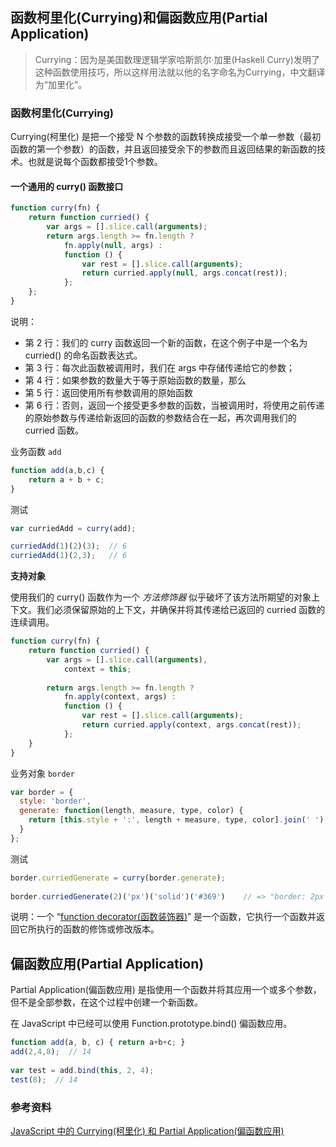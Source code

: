 
## 函数柯里化(Currying)和偏函数应用(Partial Application)

> Currying：因为是美国数理逻辑学家哈斯凯尔·加里(Haskell Curry)发明了这种函数使用技巧，所以这样用法就以他的名字命名为Currying，中文翻译为“加里化”。

### 函数柯里化(Currying)

Currying(柯里化) 是把一个接受 N 个参数的函数转换成接受一个单一参数（最初函数的第一个参数）的函数，并且返回接受余下的参数而且返回结果的新函数的技术。也就是说每个函数都接受1个参数。

#### 一个通用的 curry() 函数接口
```javascript
function curry(fn) {
    return function curried() {
        var args = [].slice.call(arguments);
        return args.length >= fn.length ?
            fn.apply(null, args) :
            function () {
                var rest = [].slice.call(arguments);
                return curried.apply(null, args.concat(rest));
            };
    };
}
```
说明：
* 第 2 行：我们的 curry 函数返回一个新的函数，在这个例子中是一个名为 curried() 的命名函数表达式。
* 第 3 行：每次此函数被调用时，我们在 args 中存储传递给它的参数；
* 第 4 行：如果参数的数量大于等于原始函数的数量，那么
* 第 5 行：返回使用所有参数调用的原始函数
* 第 6 行：否则，返回一个接受更多参数的函数，当被调用时，将使用之前传递的原始参数与传递给新返回的函数的参数结合在一起，再次调用我们的 curried 函数。

业务函数 `add` 
```javascript
function add(a,b,c) { 
    return a + b + c; 
} 
```
测试
```javascript
var curriedAdd = curry(add); 

curriedAdd(1)(2)(3);  // 6
curriedAdd(1)(2,3);   // 6
```

**支持对象**

使用我们的 curry() 函数作为一个 *方法修饰器* 似乎破坏了该方法所期望的对象上下文。我们必须保留原始的上下文，并确保并将其传递给已返回的 curried 函数的连续调用。
```javascript
function curry(fn) {  
    return function curried() {
        var args = [].slice.call(arguments), 
            context = this;
 
        return args.length >= fn.length ?
            fn.apply(context, args) :
            function () {
                var rest = [].slice.call(arguments);
                return curried.apply(context, args.concat(rest));
            };
    }
}
```
业务对象 `border`
```javascript
var border = {  
  style: 'border',
  generate: function(length, measure, type, color) {
    return [this.style + ':', length + measure, type, color].join(' ') +';';
  }
};
```
测试
```javascript
border.curriedGenerate = curry(border.generate);
 
border.curriedGenerate(2)('px')('solid')('#369')    // => "border: 2px solid #369;"
```

说明：一个 “[function decorator(函数装饰器)](http://raganwald.com/2013/01/03/function_and_method_decorators.html)” 是一个函数，它执行一个函数并返回它所执行的函数的修饰或修改版本。

## 偏函数应用(Partial Application)

Partial Application(偏函数应用) 是指使用一个函数并将其应用一个或多个参数，但不是全部参数，在这个过程中创建一个新函数。

在 JavaScript 中已经可以使用 Function.prototype.bind() 偏函数应用。
```javascript
function add(a, b, c) { return a+b+c; }  
add(2,4,8);  // 14
 
var test = add.bind(this, 2, 4);  
test(8);  // 14 
```

### 参考资料
[JavaScript 中的 Currying(柯里化) 和 Partial Application(偏函数应用)](https://www.html.cn/archives/7781)    
